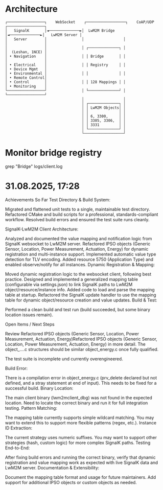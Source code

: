 # Architecture

```
┌─────────────────┐    WebSocket    ┌──────────────────┐    CoAP/UDP    ┌─────────────────┐
│   SignalK       │◄──────────────►│  LwM2M Bridge    │◄──────────────►│   LwM2M Server │
│   Server        │                │                  │                │                 │
│                 │                │ ┌──────────────┐ │                │  (Leshan, 1NCE) │
│ • Navigation    │                │ │ Bridge       │ │                │                 │
│ • Electrical    │                │ │ Registry     │ │                │ • Device Mgmt   │
│ • Environmental │                │ │              │ │                │ • Remote Control│
│ • Control       │                │ │ 128 Mappings │ │                │ • Monitoring    │
└─────────────────┘                │ └──────────────┘ │                └─────────────────┘
                                   │                  │
                                   │ ┌──────────────┐ │
                                   │ │ LwM2M Objects│ │
                                   │ │              │ │
                                   │ │ 6, 3300,     │ │
                                   │ │ 3305, 3306,  │ │
                                   │ │ 3331         │ │
                                   │ └──────────────┘ │
                                   └──────────────────┘
```

# Monitor bridge registry
grep "Bridge" logs/client.log

# 31.08.2025, 17:28
Achievements So Far
Test Directory & Build System:

Migrated and flattened unit tests to a single, maintainable test directory.
Refactored CMake and build scripts for a professional, standards-compliant workflow.
Resolved build errors and ensured the test suite runs cleanly.

SignalK-LwM2M Client Architecture:

Analyzed and documented the value mapping and notification logic from SignalK websocket to LwM2M server.
Refactored IPSO objects (Generic Sensor, Location, Power Measurement, Actuation, Energy) for dynamic registration and multi-instance support.
Implemented automatic value type detection for TLV encoding.
Added resource 5750 (Application Type) and enabled observe/notify for all instances.
Dynamic Registration & Mapping:

Moved dynamic registration logic to the websocket client, following best practice.
Designed and implemented a generalized mapping table (configurable via settings.json) to link SignalK paths to LwM2M object/resource/instance info.
Added code to load and parse the mapping table at startup.
Refactored the SignalK update handler to use the mapping table for dynamic object/resource creation and value updates.
Build & Test:

Performed a clean build and test run (build succeeded, but some binary location issues remain).


Open Items / Next Steps

Review Refactored IPSO objects (Generic Sensor, Location, Power Measurement, Actuation, Energy)Refactored IPSO objects (Generic Sensor, Location, Power Measurement, Actuation, Energy)
in more detail. The object_....c structures should be similar object_energy.c once fully qualified. 

The test suite is incomplete und currently overengineered.

Build Error:

There is a compilation error in object_energy.c (prv_delete declared but not defined, and a stray statement at end of input). This needs to be fixed for a successful build.
Binary Location:

The main client binary (lwm2mclient_dbg) was not found in the expected location. Need to locate the correct binary and run it for full integration testing.
Pattern Matching:

The mapping table currently supports simple wildcard matching. You may want to extend this to support more flexible patterns (regex, etc.).
Instance ID Extraction:

The current strategy uses numeric suffixes. You may want to support other strategies (hash, custom logic) for more complex SignalK paths.
Testing End-to-End:

After fixing build errors and running the correct binary, verify that dynamic registration and value mapping work as expected with live SignalK data and LwM2M server.
Documentation & Extensibility:

Document the mapping table format and usage for future maintainers.
Add support for additional IPSO objects or custom objects as needed.
